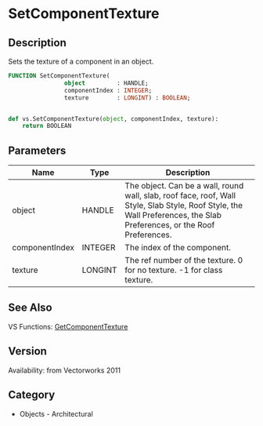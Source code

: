 # SetComponentTexture

## Description
Sets the texture of a component in an object.

```pascal
FUNCTION SetComponentTexture(
				object         : HANDLE;
				componentIndex : INTEGER;
				texture        : LONGINT) : BOOLEAN;
```

```python

def vs.SetComponentTexture(object, componentIndex, texture):
    return BOOLEAN
```

## Parameters
|Name|Type|Description|
|---|---|---|
|object|HANDLE|The object. Can be a wall, round wall, slab, roof face, roof, Wall Style, Slab Style, Roof Style, the Wall Preferences, the Slab Preferences, or the Roof Preferences.|
|componentIndex|INTEGER|The index of the component.|
|texture|LONGINT|The ref number of the texture. 0 for no texture. -1 for class texture.|

## See Also
VS Functions:
[GetComponentTexture](GetComponentTexture.md)

## Version
Availability: from Vectorworks 2011
## Category
* Objects - Architectural

